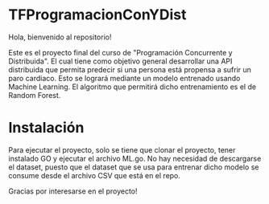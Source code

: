# TFProgramacionConYDist

Hola, bienvenido al repositorio!

Este es el proyecto final del curso de "Programación Concurrente y Distribuida". El cual tiene como objetivo general desarrollar una API distribuida que permita predecir si una persona está
propensa a sufrir un paro cardiaco. Esto se logrará mediante un modelo entrenado usando Machine Learning. El algoritmo que permitirá dicho entrenamiento es el de Random Forest.

# Instalación

Para ejecutar el proyecto, solo se tiene que clonar el proyecto, tener instalado GO y ejecutar el archivo ML.go. No hay necesidad de descargarse el dataset, puesto que el dataset que se usa para entrenar dicho modelo se consume desde el archivo CSV que está en el repo.

Gracias por interesarse en el proyecto!
